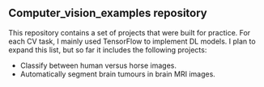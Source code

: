 ## Computer_vision_examples repository

This repository contains a set of projects that were built for practice. For each CV task, I mainly used TensorFlow to implement DL models.
I plan to expand this list, but so far it includes the following projects:

- Classify between human versus horse images.
- Automatically segment brain tumours in brain MRI images.
